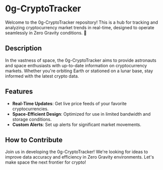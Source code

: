 # 0g-CryptoTracker

Welcome to the 0g-CryptoTracker repository! This is a hub for tracking and analyzing cryptocurrency market trends in real-time, designed to operate seamlessly in Zero Gravity conditions. 🌌

## Description
In the vastness of space, the 0g-CryptoTracker aims to provide astronauts and space enthusiasts with up-to-date information on cryptocurrency markets. Whether you're orbiting Earth or stationed on a lunar base, stay informed with the latest crypto data.

## Features
- **Real-Time Updates**: Get live price feeds of your favorite cryptocurrencies.
- **Space-Efficient Design**: Optimized for use in limited bandwidth and storage conditions.
- **Custom Alerts**: Set up alerts for significant market movements.

## How to Contribute
Join us in developing the 0g-CryptoTracker! We're looking for ideas to improve data accuracy and efficiency in Zero Gravity environments. Let's make space the next frontier for crypto!


